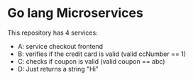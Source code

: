 # Go lang Microservices

This repository has 4 services:
- A: service checkout frontend
- B: verifies if the credit card is valid (valid ccNumber == 1)
- C: checks if coupon is valid (valid coupon == abc)
- D: Just returns a string "Hi"


